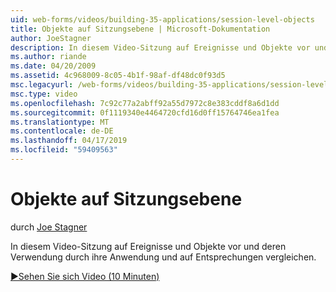 ```yaml
---
uid: web-forms/videos/building-35-applications/session-level-objects
title: Objekte auf Sitzungsebene | Microsoft-Dokumentation
author: JoeStagner
description: In diesem Video-Sitzung auf Ereignisse und Objekte vor und deren Verwendung durch ihre Anwendung und auf Entsprechungen vergleichen.
ms.author: riande
ms.date: 04/20/2009
ms.assetid: 4c968009-8c05-4b1f-98af-df48dc0f93d5
msc.legacyurl: /web-forms/videos/building-35-applications/session-level-objects
msc.type: video
ms.openlocfilehash: 7c92c77a2abff92a55d7972c8e383cddf8a6d1dd
ms.sourcegitcommit: 0f1119340e4464720cfd16d0ff15764746ea1fea
ms.translationtype: MT
ms.contentlocale: de-DE
ms.lasthandoff: 04/17/2019
ms.locfileid: "59409563"
---
```

# <a name="session-level-objects"></a>Objekte auf Sitzungsebene

durch [Joe Stagner](https://github.com/JoeStagner)

In diesem Video-Sitzung auf Ereignisse und Objekte vor und deren Verwendung durch ihre Anwendung und auf Entsprechungen vergleichen.

[&#9654;Sehen Sie sich Video (10 Minuten)](https://channel9.msdn.com/Blogs/ASP-NET-Site-Videos/session-level-objects)
